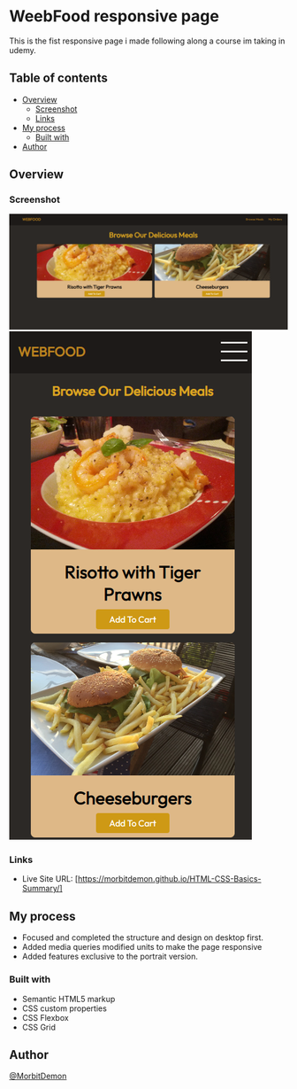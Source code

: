 # WeebFood responsive page

This is the fist responsive page i made following along a course im taking in udemy. 

## Table of contents

- [Overview](#overview)
  - [Screenshot](#screenshot)
  - [Links](#links)
- [My process](#my-process)
  - [Built with](#built-with)
- [Author](#author)


## Overview

### Screenshot
![](./images/screenshots/screenshot1.png)
![](./images/screenshots/screenshot2.png)

### Links

- Live Site URL: [https://morbitdemon.github.io/HTML-CSS-Basics-Summary/]

## My process

- Focused and completed the structure and design on desktop first.
- Added media queries modified units to make the page responsive
- Added features exclusive to the portrait version.

### Built with

- Semantic HTML5 markup
- CSS custom properties
- CSS Flexbox
- CSS Grid

## Author

 [@MorbitDemon](https://github.com/MorbitDemon)
